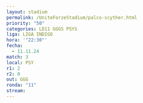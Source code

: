```yaml
---
layout: stadium
permalink: /UniteForzeStadium/palco-scyther.html
priority: "50"
categories: LD11 GGGS PSYS
liga: LIGA INDIGO
hora: '"22:30"'
fecha:
  - 11.11.24
match: 3
local: PSY
r1: 2
r2: 0
out: GGG
ronda: "11"
stream:
---
```

